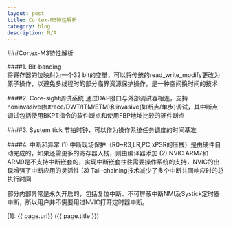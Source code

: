 ```yaml
---
layout: post
title: Cortex-M3特性解析
category: blog
description: N/A
---
```


###Cortex-M3特性解析

####1. Bit-banding  
将寄存器的位映射为一个32 bit的变量，可以将传统的read_write_modify更改为原子操作，以避免多线程时的部分临界资源保护操作，是一种空间换时间的技术

####2. Core-sight调试系统
通过DAP接口与外部调试器相连，支持noninvasive(如trace/DWT/ITM/ETM)和invasive(如断点/单步)调试，其中断点调试包括使用BKPT指令的软件断点和使用FBP地址比较的硬件断点

####3. System tick
节拍时钟，可以作为操作系统任务调度的时间基准

####4. 中断和异常
(1) 中断现场保护（R0~R3,LR,PC,xPSR的压栈）是由硬件自动完成的，如果还需更多的寄存器入栈，则由编译器添加
(2) NVIC
ARM7和ARM9是不支持中断嵌套的，实现中断嵌套往往需要操作系统的支持，NVIC的出现增强了中断应用的灵活性
(3) Tail-chaining技术减少了多个中断共同响应时的总执行时间

部分内部异常是永久开启的，包括复位中断、不可屏蔽中断NMI及Systick定时器中断，所以用户并不需要用过NVIC打开定时器中断。

[1]:    {{ page.url}}  ({{ page.title }})


